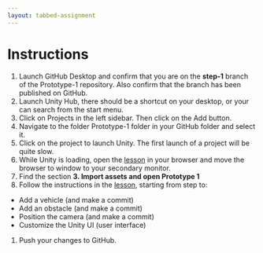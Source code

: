 ```yaml
---
layout: tabbed-assignment
---
```


# Instructions
1. Launch GitHub Desktop and confirm that you are on the **step-1** branch of the Prototype-1 repository. Also confirm that the branch has been published on GitHub.
1. Launch Unity Hub, there should be a shortcut on your desktop, or your can search from the start menu.
1. Click on Projects in the left sidebar. Then click on the Add button.
1. Navigate to the folder Prototype-1 folder in your GitHub folder and select it.
1. Click on the project to launch Unity. The first launch of a project will be quite slow.
1. While Unity is loading, open the [lesson][] in your browser and move the browser to window to your secondary monitor.
1. Find the section **3. Import assets and open Prototype 1**
1. Follow the instructions in the [lesson][], starting from step  to:
  - Add a vehicle (and make a commit)
  - Add an obstacle (and make a commit)
  - Position the camera (and make a commit)
  - Customize the Unity UI (user interface)
1. Push your changes to GitHub.

[prototype1]: <https://github.com/Create-With-Code-Master/Unit-1-Prototype>

<!-- Don't edit links here, change them in _data/assignment.yml instead, -->

[lesson]: <{{site.data.assignment.lesson}}>
[slides]: <{{site.data.assignment.slides}}>
[template]: <{{site.data.assignment.template}}>

